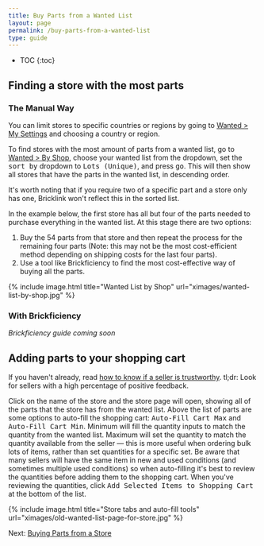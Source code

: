 ```yaml
---
title: Buy Parts from a Wanted List
layout: page
permalink: /buy-parts-from-a-wanted-list
type: guide
---
```


* TOC
{:toc}

## Finding a store with the most parts

### The Manual Way

<div class="alert alert-warning"> 
You can limit stores to specific countries or regions by going to <a class="alert-link" href="http://www.bricklink.com/wantedSettings.asp">Wanted > My Settings</a> and choosing a country or region.
</div>

To find stores with the most amount of parts from a wanted list, go to [Wanted > By Shop](http://www.bricklink.com/wantedShop.asp), choose your wanted list from the dropdown, set the <kbd>sort by</kbd> dropdown to <kbd>Lots (Unique)</kbd>, and press <kbd>go</kbd>. This will then show all stores that have the parts in the wanted list, in descending order. 

<div class="alert alert-warning"> 
It's worth noting that if you require two of a specific part and a store only has one, Bricklink won't reflect this in the sorted list.
</div>

In the example below, the first store has all but four of the parts needed to purchase everything in the wanted list. At this stage there are two options:

1. Buy the 54 parts from that store and then repeat the process for the remaining four parts (Note: this may not be the most cost-efficient method depending on shipping costs for the last four parts).
2. Use a tool like Brickficiency to find the most cost-effective way of buying all the parts.

{% include image.html
    title="Wanted List by Shop"
    url="ximages/wanted-list-by-shop.jpg"
%}

### With Brickficiency

*Brickficiency guide coming soon*

## Adding parts to your shopping cart

<div class="alert alert-warning"> 
If you haven't already, read <a class="alert-link" href="/trustworthy-sellers">how to know if a seller is trustworthy</a>. tl;dr: Look for sellers with a high percentage of positive feedback.
</div>

Click on the name of the store and the store page will open, showing all of the parts that the store has from the wanted list. Above the list of parts are some options to auto-fill the shopping cart: <kbd>Auto-Fill Cart Max</kbd> and <kbd>Auto-Fill Cart Min</kbd>. Minimum will fill the quantity inputs to match the quantity from the wanted list. Maximum will set the quantity to match the quantity available from the seller — this is more useful when ordering bulk lots of items, rather than set quantities for a specific set. Be aware that many sellers will have the same item in new and used conditions (and sometimes multiple used conditions) so when auto-filling it's best to review the quantities before adding them to the shopping cart. When you've reviewing the quantities, click <kbd>Add Selected Items to Shopping Cart</kbd> at the bottom of the list.

{% include image.html
    title="Store tabs and auto-fill tools"
    url="ximages/old-wanted-list-page-for-store.jpg"
%}

<span class="label label-next">Next:</span> [Buying Parts from a Store](/buying-parts-from-a-store)